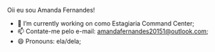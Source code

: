 Oii eu sou Amanda Fernandes!

- 🔭 I’m currently working on  como Estagiaria Command Center;
- 📫 Contate-me pelo e-mail: amandafernandes20151@outlook.com;
- 😄 Pronouns:  ela/dela;

